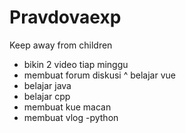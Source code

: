 # Pravdovaexp
Keep away from children
- bikin 2 video tiap minggu
- membuat forum diskusi
^ belajar vue
- belajar java
- belajar cpp
- membuat kue macan
- membuat vlog
-python
